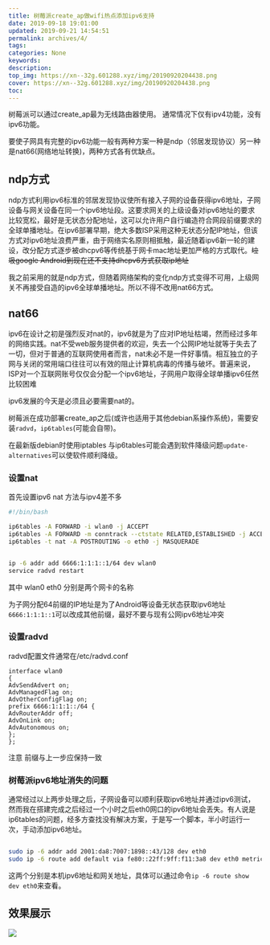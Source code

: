 ```yaml
---
title: 树莓派create_ap做wifi热点添加ipv6支持
date: 2019-09-18 19:01:00
updated: 2019-09-21 14:54:51
permalink: archives/4/
tags: 
categories: None
keywords:
description: 
top_img: https://xn--32g.601288.xyz/img/20190920204438.png
cover: https://xn--32g.601288.xyz/img/20190920204438.png
toc:
---
```

    
树莓派可以通过create_ap最为无线路由器使用。
通常情况下仅有ipv4功能，没有ipv6功能。

要使子网具有完整的ipv6功能一般有两种方案一种是ndp（邻居发现协议）另一种是nat66(网络地址转换)，两种方式各有优缺点。


<!--more-->


## ndp方式

ndp方式利用ipv6标准的邻居发现协议使所有接入子网的设备获得ipv6地址，子网设备与网关设备在同一个ipv6地址段。这要求网关的上级设备对ipv6地址的要求比较宽松，最好是无状态分配地址，这可以允许用户自行编造符合网段前缀要求的全球单播地址。在ipv6部署早期，绝大多数ISP采用这种无状态分配IP地址，但该方式对ipv6地址浪费严重，由于网络实名原则相抵触，最近随着ipv6新一轮的建设，改分配方式逐步被dhcpv6等传统基于网卡mac地址更加严格的方式取代。~~垃圾google Android到现在还不支持dhcpv6方式获取ip地址~~

我之前采用的就是ndp方式，但随着网络架构的变化ndp方式变得不可用，上级网关不再接受自造的ipv6全球单播地址。所以不得不改用nat66方式。

## nat66

ipv6在设计之初是强烈反对nat的，ipv6就是为了应对IP地址枯竭，然而经过多年的网络实践。nat不受web服务提供者的欢迎，失去一个公网IP地址就等于失去了一切，但对于普通的互联网使用者而言，nat未必不是一件好事情。相互独立的子网与关闭的常用端口往往可以有效的阻止计算机病毒的传播与破坏。普遍来说，ISP对一个互联网账号仅仅会分配一个ipv6地址，子网用户取得全球单播ipv6任然比较困难

ipv6发展的今天是必须且必要需要nat的。

树莓派在成功部署create_ap之后(或许也适用于其他debian系操作系统)，需要安装`radvd`，`ip6tables`(可能会自带)。

在最新版debian时使用iptables 与ip6tables可能会遇到软件降级问题`update-alternatives`可以使软件顺利降级。

### 设置nat

首先设置ipv6 nat 方法与ipv4差不多
```  bash
#!/bin/bash

ip6tables -A FORWARD -i wlan0 -j ACCEPT
ip6tables -A FORWARD -m conntrack --ctstate RELATED,ESTABLISHED -j ACCEPT
ip6tables -t nat -A POSTROUTING -o eth0 -j MASQUERADE


ip -6 addr add 6666:1:1:1::1/64 dev wlan0
service radvd restart

```
其中 wlan0  eth0 分别是两个网卡的名称

为子网分配64前缀的IP地址是为了Android等设备无状态获取ipv6地址
`6666:1:1:1::1`可以改成其他前缀，最好不要与现有公网ipv6地址冲突

### 设置radvd 

radvd配置文件通常在/etc/radvd.conf

```
interface wlan0
{
AdvSendAdvert on;
AdvManagedFlag on;
AdvOtherConfigFlag on;
prefix 6666:1:1:1::/64 {
AdvRouterAddr off;
AdvOnLink on;
AdvAutonomous on;
};
};

```

注意 前缀与上一步应保持一致

### 树莓派ipv6地址消失的问题

通常经过以上两步处理之后，子网设备可以顺利获取ipv6地址并通过ipv6测试，然而我在搭建完成之后经过一个小时之后eth0网口的ipv6地址会丢失。有人说是ip6tables的问题，经多方查找没有解决方案，于是写一个脚本，半小时运行一次，手动添加ipv6地址。

``` bash

sudo ip -6 addr add 2001:da8:7007:1898::43/128 dev eth0
sudo ip -6 route add default via fe80::22ff:9ff:f11:3a8 dev eth0 metric 256


```

这两个分别是本机ipv6地址和网关地址，具体可以通过命令`ip -6 route show dev eth0`来查看。

## 效果展示

![](https://xn--32g.601288.xyz/upload/2019/09/3971410851.jpg)


